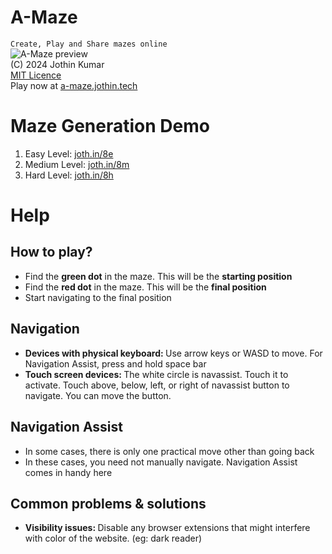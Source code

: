 # A-Maze
`Create, Play and Share mazes online`
<br>
![A-Maze preview](https://cdn.jothin.tech/img/a-maze.png)
<br>
(C) 2024 Jothin Kumar
<br>
[MIT Licence](https://github.com/Jothin-kumar/a-maze/blob/main/LICENSE)
<br>
Play now at [a-maze.jothin.tech](https://a-maze.jothin.tech)
# Maze Generation Demo
 1. Easy Level: [joth.in/8e](https://joth.in/8e)
 2. Medium Level: [joth.in/8m](https://joth.in/8m)
 3. Hard Level: [joth.in/8h](https://joth.in/8h)
# Help
<h2>How to play?</h2>
<ul>
    <li>Find the <strong>green dot</strong> in the maze. This will be the <strong>starting position</strong></li>
    <li>Find the <strong>red dot</strong> in the maze. This will be the <strong>final position</strong></li>
    <li>Start navigating to the final position</li>
</ul>
<h2>Navigation</h2>
<ul>
    <li><strong>Devices with physical keyboard: </strong>Use arrow keys or WASD to move. For Navigation Assist, press and hold space bar</li>
    <li><strong>Touch screen devices: </strong>The white circle is navassist. Touch it to activate. Touch above, below, left, or right of navassist button to navigate. You can move the button.</li>
</ul>
<h2>Navigation Assist</h2>
<ul>
    <li>In some cases, there is only one practical move other than going back</li>
    <li>In these cases, you need not manually navigate. Navigation Assist comes in handy here</li>
</ul>
<h2>Common problems & solutions</h2>
<ul>
    <li><strong>Visibility issues: </strong>Disable any browser extensions that might interfere with color of the website. (eg: dark reader)</li>
</ul>
